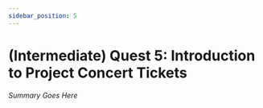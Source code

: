 ```yaml
---
sidebar_position: 5
---
```


# (Intermediate) Quest 5: Introduction to Project Concert Tickets

_Summary Goes Here_
